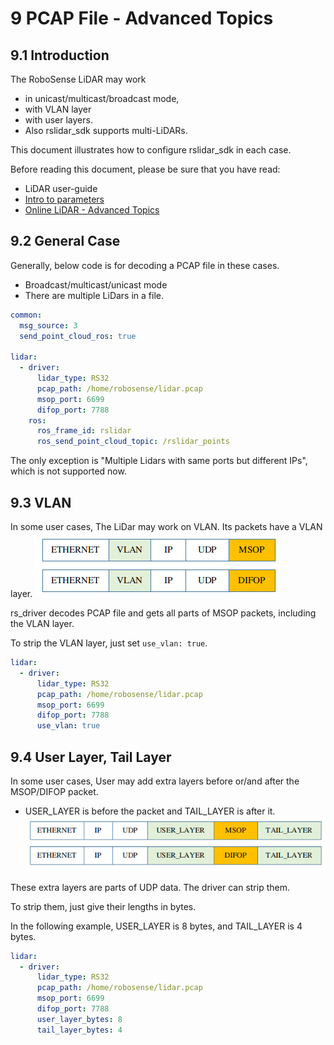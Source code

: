 # 9 PCAP File - Advanced Topics



## 9.1 Introduction

The RoboSense LiDAR may work 
+ in unicast/multicast/broadcast mode, 
+ with VLAN layer 
+ with user layers. 
+ Also rslidar_sdk supports multi-LiDARs.

This document illustrates how to configure rslidar_sdk in each case.

Before reading this document, please be sure that you have read:
+ LiDAR user-guide 
+ [Intro to parameters](../intro/02_parameter_intro.md) 
+ [Online LiDAR - Advanced Topics](./07_online_lidar_advanced_topics.md)



## 9.2 General Case

Generally, below code is for decoding a PCAP file in these cases.
+ Broadcast/multicast/unicast mode
+ There are multiple LiDars in a file.

```yaml
common:
  msg_source: 3                                       
  send_point_cloud_ros: true                            

lidar:
  - driver:
      lidar_type: RS32           
      pcap_path: /home/robosense/lidar.pcap
      msop_port: 6699
      difop_port: 7788
    ros:
      ros_frame_id: rslidar           
      ros_send_point_cloud_topic: /rslidar_points     
```

The only exception is "Multiple Lidars with same ports but different IPs", which is not supported now.



## 9.3 VLAN

In some user cases, The LiDar may work on VLAN.  Its packets have a VLAN layer.
![](./img/07_06_vlan_layer.png)

rs_driver decodes PCAP file and gets all parts of MSOP packets, including the VLAN layer. 

To strip the VLAN layer, just set `use_vlan: true`.

```yaml
lidar:
  - driver:
      lidar_type: RS32           
      pcap_path: /home/robosense/lidar.pcap
      msop_port: 6699             
      difop_port: 7788
      use_vlan: true            
```



## 9.4 User Layer, Tail Layer 

In some user cases, User may add extra layers before or/and after the MSOP/DIFOP packet.
+ USER_LAYER is before the packet and TAIL_LAYER is after it.
![](./img/07_08_user_layer.png)

These extra layers are parts of UDP data. The driver can strip them. 

To strip them, just give their lengths in bytes. 

In the following example, USER_LAYER is 8 bytes, and TAIL_LAYER is 4 bytes.

```yaml
lidar:
  - driver:
      lidar_type: RS32           
      pcap_path: /home/robosense/lidar.pcap
      msop_port: 6699             
      difop_port: 7788
      user_layer_bytes: 8
      tail_layer_bytes: 4      
```

